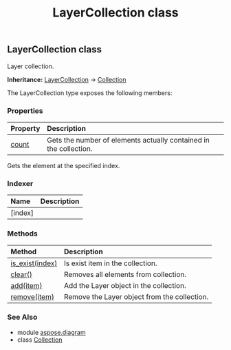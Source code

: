 ﻿---
title: LayerCollection class
second_title: Aspose.Diagram for Python via .NET API References
description: 
type: docs
weight: 1210
url: /python-net/aspose.diagram/layercollection/
is_root: false
---

## LayerCollection class

Layer collection.



**Inheritance:** [LayerCollection](/diagram/python-net/aspose.diagram/layercollection) → 
[Collection](/diagram/python-net/aspose.diagram/collection)



The LayerCollection type exposes the following members:

### Properties
| Property | Description |
| :- | :- |
| [count](/diagram/python-net/aspose.diagram/layercollection/count) | Gets the number of elements actually contained in the collection. |



Gets the element at the specified index.
### Indexer
| Name | Description |
| :- | :- |
| [index] |  |


### Methods
| Method | Description |
| :- | :- |
| [is_exist(index)](/diagram/python-net/aspose.diagram/layercollection/is_exist/#int) | Is exist item in the collection. |
| [clear()](/diagram/python-net/aspose.diagram/layercollection/clear/#) | Removes all elements from collection. |
| [add(item)](/diagram/python-net/aspose.diagram/layercollection/add/#Layer) | Add the Layer object in the collection. |
| [remove(item)](/diagram/python-net/aspose.diagram/layercollection/remove/#Layer) | Remove the Layer object from the collection. |


### See Also

* module [aspose.diagram](../)
* class [Collection](/diagram/python-net/aspose.diagram/collection)
